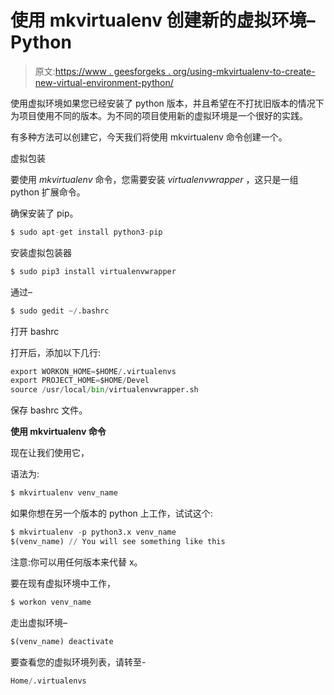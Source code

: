 # 使用 mkvirtualenv 创建新的虚拟环境–Python

> 原文:[https://www . geesforgeks . org/using-mkvirtualenv-to-create-new-virtual-environment-python/](https://www.geeksforgeeks.org/using-mkvirtualenv-to-create-new-virtual-environment-python/)

使用虚拟环境如果您已经安装了 python 版本，并且希望在不打扰旧版本的情况下为项目使用不同的版本。为不同的项目使用新的虚拟环境是一个很好的实践。

有多种方法可以创建它，今天我们将使用 mkvirtualenv 命令创建一个。

虚拟包装

要使用 *mkvirtualenv* 命令，您需要安装 *virtualenvwrapper* ，这只是一组 python 扩展命令。

确保安装了 pip。

```py
$ sudo apt-get install python3-pip

```

安装虚拟包装器

```py
$ sudo pip3 install virtualenvwrapper

```

通过–

```py
$ sudo gedit ~/.bashrc

```

打开 bashrc

打开后，添加以下几行:

```py
export WORKON_HOME=$HOME/.virtualenvs
export PROJECT_HOME=$HOME/Devel
source /usr/local/bin/virtualenvwrapper.sh

```

保存 bashrc 文件。

**使用 mkvirtualenv 命令**

现在让我们使用它，

语法为:

```py
$ mkvirtualenv venv_name

```

如果你想在另一个版本的 python 上工作，试试这个:

```py
$ mkvirtualenv -p python3.x venv_name
$(venv_name) // You will see something like this

```

注意:你可以用任何版本来代替 x。

要在现有虚拟环境中工作，

```py
$ workon venv_name

```

走出虚拟环境–

```py
$(venv_name) deactivate

```

要查看您的虚拟环境列表，请转至-

```py
Home/.virtualenvs
```